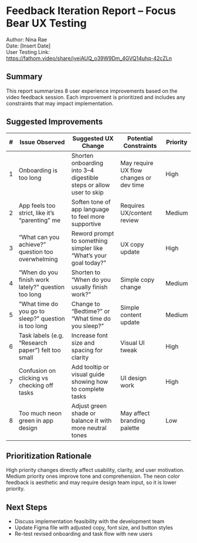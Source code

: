 # Feedback Iteration Report – Focus Bear UX Testing

Author: Nina Rae  
Date: [Insert Date]  
User Testing Link: https://fathom.video/share/iyeiAUQ_o39W9Dm_4GVQ14uhq-42cZLn

## Summary

This report summarizes 8 user experience improvements based on the video feedback session. Each improvement is prioritized and includes any constraints that may impact implementation.

## Suggested Improvements

| # | Issue Observed | Suggested UX Change | Potential Constraints | Priority |
|---|----------------|----------------------|------------------------|----------|
| 1 | Onboarding is too long | Shorten onboarding into 3–4 digestible steps or allow user to skip | May require UX flow changes or dev time | High |
| 2 | App feels too strict, like it’s “parenting” me | Soften tone of app language to feel more supportive | Requires UX/content review | Medium |
| 3 | “What can you achieve?” question too overwhelming | Reword prompt to something simpler like “What’s your goal today?” | UX copy update | High |
| 4 | “When do you finish work lately?” question too long | Shorten to “When do you usually finish work?” | Simple copy change | Medium |
| 5 | "What time do you go to sleep?" question is too long | Change to “Bedtime?” or “What time do you sleep?” | Simple content update | Medium |
| 6 | Task labels (e.g. “Research paper”) felt too small | Increase font size and spacing for clarity | Visual UI tweak | High |
| 7 | Confusion on clicking vs checking off tasks | Add tooltip or visual guide showing how to complete tasks | UI design work | High |
| 8 | Too much neon green in app design | Adjust green shade or balance it with more neutral tones | May affect branding palette | Low |

## Prioritization Rationale

High priority changes directly affect usability, clarity, and user motivation. Medium priority ones improve tone and comprehension. The neon color feedback is aesthetic and may require design team input, so it is lower priority.

## Next Steps

- Discuss implementation feasibility with the development team
- Update Figma file with adjusted copy, font size, and button styles
- Re-test revised onboarding and task flow with new users
